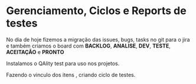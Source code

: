 # Gerenciamento, Ciclos e Reports de testes

No dia de hoje fizemos a migração das issues, bugs, tasks no git para o jira e também criamos o board com
**BACKLOG**, **ANALISE**, **DEV**, **TESTE**, **ACEITAÇÃO** e **PRONTO**

Instalamos o QAlity test para uso nos projetos.

Fazendo o vinculo dos itens , criando ciclo de testes.